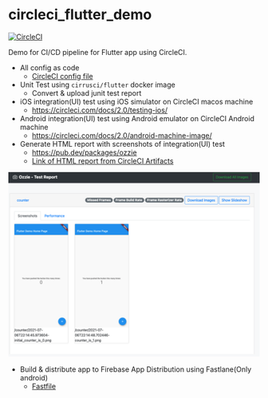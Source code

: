 # circleci_flutter_demo

[![CircleCI](https://circleci.com/gh/tadashi0713/circleci_flutter_demo/tree/main.svg?style=svg&circle-token=4b7a45cbf68aec16634634e7504e653d7b77b235)](https://circleci.com/gh/tadashi0713/circleci_flutter_demo/tree/main)

Demo for CI/CD pipeline for Flutter app using CircleCI.

* All config as code
    * [CircleCI config file](.circleci/config.yml)
* Unit Test using `cirrusci/flutter` docker image
    * Convert & upload junit test report
* iOS integration(UI) test using iOS simulator on CircleCI macos machine
    * https://circleci.com/docs/2.0/testing-ios/
* Android integration(UI) test using Android emulator on CircleCI Android machine
    * https://circleci.com/docs/2.0/android-machine-image/
* Generate HTML report with screenshots of integration(UI) test
    * https://pub.dev/packages/ozzie
    * [Link of HTML report from CircleCI Artifacts](https://388-380987153-gh.circle-artifacts.com/0/ozzie/index.html)

![](./ozzie.png)

* Build & distribute app to Firebase App Distribution using Fastlane(Only android)
    * [Fastfile](android/fastlane/Fastfile)